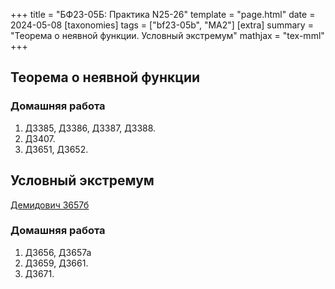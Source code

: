 +++
title = "БФ23-05Б: Практика N25-26"
template = "page.html"
date = 2024-05-08
[taxonomies]
tags = ["bf23-05b", "MA2"]
[extra]
summary = "Теорема о неявной функции. Условный экстремум"
mathjax = "tex-mml"
+++

<!-- more -->

## Теорема о неявной функции

### Домашняя работа
1. Д3385, Д3386, Д3387, Д3388.
2. Д3407.
3. Д3651, Д3652.

## Условный экстремум

[Демидович 3657б](/D3657b.pdf)

### Домашняя работа
1. Д3656, Д3657а
2. Д3659, Д3661.
3. Д3671.

